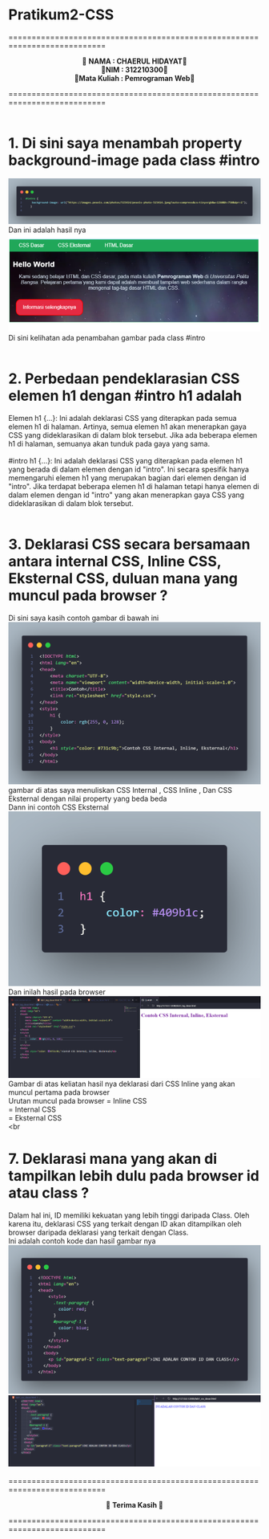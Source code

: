 # Pratikum2-CSS

===========================================================================<br>
<p align="center">
 &#128640 <b>NAMA          :  CHAERUL HIDAYAT</b>&#128640 <br> 
  &#128640<b>NIM           :  312210300</b>&#128640 <br>
 &#128640<b>Mata Kuliah   :  Pemrograman Web</b>&#128640 <br>
</p>
===========================================================================<br><br>

# 1. Di sini saya menambah property background-image pada class #intro
![Tambah Property](Gambar-Readme/code1.png) <br>
Dan ini adalah hasil nya <br>
![Hasil Gambar](Gambar-Readme/code2.png)<br>
Di sini kelihatan ada penambahan gambar pada class #intro <br><br>
# 2. Perbedaan pendeklarasian CSS elemen h1 dengan #intro h1 adalah
Elemen h1 {...}: Ini adalah deklarasi CSS yang diterapkan pada semua elemen h1 di halaman. Artinya, semua elemen h1 akan menerapkan gaya CSS yang dideklarasikan di dalam blok tersebut. Jika ada beberapa elemen h1 di halaman, semuanya akan tunduk pada gaya yang sama. <br><br>
#intro h1 {...}: Ini adalah deklarasi CSS yang diterapkan pada elemen h1 yang berada di dalam elemen dengan id "intro". Ini secara spesifik hanya memengaruhi elemen h1 yang merupakan bagian dari elemen dengan id "intro". Jika terdapat beberapa elemen h1 di halaman tetapi hanya elemen di dalam elemen dengan id "intro" yang akan menerapkan gaya CSS yang dideklarasikan di dalam blok tersebut. <br><br>
# 3. Deklarasi CSS secara bersamaan antara internal CSS, Inline CSS, Eksternal CSS, duluan mana yang muncul pada browser ?
Di sini saya kasih contoh gambar di bawah ini 
![Contoh Gambar](Gambar-Readme/code3.png) <br>
gambar di atas saya menuliskan CSS Internal , CSS Inline , Dan CSS Eksternal dengan nilai property yang beda beda <br>
Dann ini contoh CSS Eksternal <br>
![CSS Eksternal](<Gambar-Readme/code 4.png>) <br>
Dan inilah hasil pada browser <br>
![Hasil Browser](Gambar-Readme/code5.png) <br>
Gambar di atas keliatan hasil nya deklarasi dari CSS Inline yang akan muncul pertama pada browser<br>
Urutan muncul pada browser = Inline CSS <br>
                           = Internal CSS <br>
                           = Eksternal CSS <br> <br
# 7. Deklarasi mana yang akan di tampilkan lebih dulu pada browser id atau class ?
Dalam hal ini, ID memiliki kekuatan  yang lebih tinggi daripada Class. Oleh karena itu, deklarasi CSS yang terkait dengan ID akan ditampilkan oleh browser daripada deklarasi yang terkait dengan Class. <br>
Ini adalah contoh kode dan hasil gambar nya <br>
![ID DAN CLASS](Gambar-Readme/code6.png) <br>
![Hasil nya](Gambar-Readme/code7.png)<br><br>
===========================================================================<br>
<p align="center">
 &#128640 <b> Terima Kasih </b>&#128640 <br>
</p>
===========================================================================<br><br>







